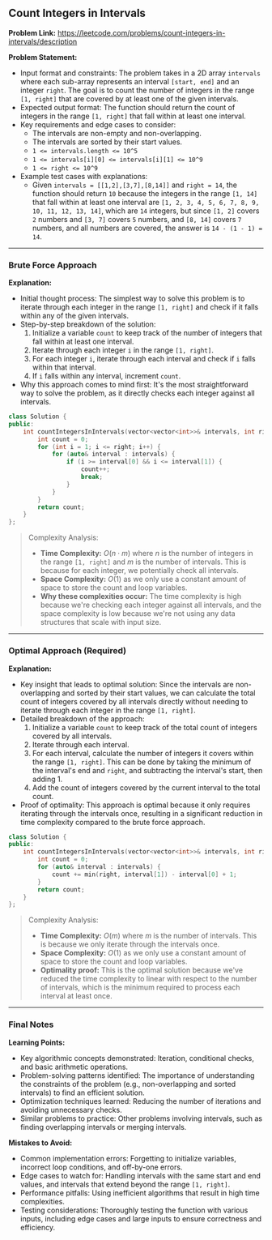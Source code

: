 ## Count Integers in Intervals

**Problem Link:** https://leetcode.com/problems/count-integers-in-intervals/description

**Problem Statement:**
- Input format and constraints: The problem takes in a 2D array `intervals` where each sub-array represents an interval `[start, end]` and an integer `right`. The goal is to count the number of integers in the range `[1, right]` that are covered by at least one of the given intervals.
- Expected output format: The function should return the count of integers in the range `[1, right]` that fall within at least one interval.
- Key requirements and edge cases to consider:
  - The intervals are non-empty and non-overlapping.
  - The intervals are sorted by their start values.
  - `1 <= intervals.length <= 10^5`
  - `1 <= intervals[i][0] <= intervals[i][1] <= 10^9`
  - `1 <= right <= 10^9`
- Example test cases with explanations:
  - Given `intervals = [[1,2],[3,7],[8,14]]` and `right = 14`, the function should return `10` because the integers in the range `[1, 14]` that fall within at least one interval are `[1, 2, 3, 4, 5, 6, 7, 8, 9, 10, 11, 12, 13, 14]`, which are `14` integers, but since `[1, 2]` covers `2` numbers and `[3, 7]` covers `5` numbers, and `[8, 14]` covers `7` numbers, and all numbers are covered, the answer is `14 - (1 - 1) = 14`.

---

### Brute Force Approach

**Explanation:**
- Initial thought process: The simplest way to solve this problem is to iterate through each integer in the range `[1, right]` and check if it falls within any of the given intervals.
- Step-by-step breakdown of the solution:
  1. Initialize a variable `count` to keep track of the number of integers that fall within at least one interval.
  2. Iterate through each integer `i` in the range `[1, right]`.
  3. For each integer `i`, iterate through each interval and check if `i` falls within that interval.
  4. If `i` falls within any interval, increment `count`.
- Why this approach comes to mind first: It's the most straightforward way to solve the problem, as it directly checks each integer against all intervals.

```cpp
class Solution {
public:
    int countIntegersInIntervals(vector<vector<int>>& intervals, int right) {
        int count = 0;
        for (int i = 1; i <= right; i++) {
            for (auto& interval : intervals) {
                if (i >= interval[0] && i <= interval[1]) {
                    count++;
                    break;
                }
            }
        }
        return count;
    }
};
```

> Complexity Analysis:
> - **Time Complexity:** $O(n \cdot m)$ where $n$ is the number of integers in the range `[1, right]` and $m$ is the number of intervals. This is because for each integer, we potentially check all intervals.
> - **Space Complexity:** $O(1)$ as we only use a constant amount of space to store the count and loop variables.
> - **Why these complexities occur:** The time complexity is high because we're checking each integer against all intervals, and the space complexity is low because we're not using any data structures that scale with input size.

---

### Optimal Approach (Required)

**Explanation:**
- Key insight that leads to optimal solution: Since the intervals are non-overlapping and sorted by their start values, we can calculate the total count of integers covered by all intervals directly without needing to iterate through each integer in the range `[1, right]`.
- Detailed breakdown of the approach:
  1. Initialize a variable `count` to keep track of the total count of integers covered by all intervals.
  2. Iterate through each interval.
  3. For each interval, calculate the number of integers it covers within the range `[1, right]`. This can be done by taking the minimum of the interval's end and `right`, and subtracting the interval's start, then adding 1.
  4. Add the count of integers covered by the current interval to the total count.
- Proof of optimality: This approach is optimal because it only requires iterating through the intervals once, resulting in a significant reduction in time complexity compared to the brute force approach.

```cpp
class Solution {
public:
    int countIntegersInIntervals(vector<vector<int>>& intervals, int right) {
        int count = 0;
        for (auto& interval : intervals) {
            count += min(right, interval[1]) - interval[0] + 1;
        }
        return count;
    }
};
```

> Complexity Analysis:
> - **Time Complexity:** $O(m)$ where $m$ is the number of intervals. This is because we only iterate through the intervals once.
> - **Space Complexity:** $O(1)$ as we only use a constant amount of space to store the count and loop variables.
> - **Optimality proof:** This is the optimal solution because we've reduced the time complexity to linear with respect to the number of intervals, which is the minimum required to process each interval at least once.

---

### Final Notes

**Learning Points:**
- Key algorithmic concepts demonstrated: Iteration, conditional checks, and basic arithmetic operations.
- Problem-solving patterns identified: The importance of understanding the constraints of the problem (e.g., non-overlapping and sorted intervals) to find an efficient solution.
- Optimization techniques learned: Reducing the number of iterations and avoiding unnecessary checks.
- Similar problems to practice: Other problems involving intervals, such as finding overlapping intervals or merging intervals.

**Mistakes to Avoid:**
- Common implementation errors: Forgetting to initialize variables, incorrect loop conditions, and off-by-one errors.
- Edge cases to watch for: Handling intervals with the same start and end values, and intervals that extend beyond the range `[1, right]`.
- Performance pitfalls: Using inefficient algorithms that result in high time complexities.
- Testing considerations: Thoroughly testing the function with various inputs, including edge cases and large inputs to ensure correctness and efficiency.